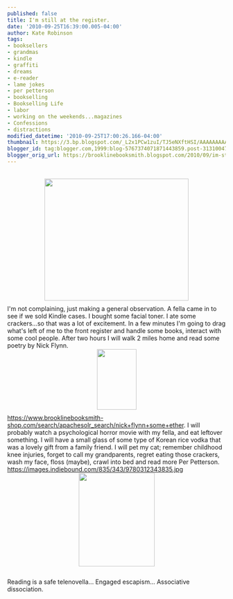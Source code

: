 ```yaml
---
published: false
title: I'm still at the register.
date: '2010-09-25T16:39:00.005-04:00'
author: Kate Robinson
tags:
- booksellers
- grandmas
- kindle
- graffiti
- dreams
- e-reader
- lame jokes
- per petterson
- bookselling
- Bookselling Life
- labor
- working on the weekends...magazines
- Confessions
- distractions
modified_datetime: '2010-09-25T17:00:26.166-04:00'
thumbnail: https://3.bp.blogspot.com/_L2x1PCw1zuI/TJ5eNXftHSI/AAAAAAAAAIY/nsprVwV4iN8/s72-c/7467040-md.jpg
blogger_id: tag:blogger.com,1999:blog-5767374071871443859.post-3131004746956065310
blogger_orig_url: https://brooklinebooksmith.blogspot.com/2010/09/im-still-at-register.html
---
```


<div><br /><div><a href="https://3.bp.blogspot.com/_L2x1PCw1zuI/TJ5eNXftHSI/AAAAAAAAAIY/nsprVwV4iN8/s1600/7467040-md.jpg"><img style="TEXT-ALIGN: center; MARGIN: 0px auto 10px; WIDTH: 332px; DISPLAY: block; HEIGHT: 282px; CURSOR: hand" id="BLOGGER_PHOTO_ID_5520953776941112610" border="0" alt="" src="https://3.bp.blogspot.com/_L2x1PCw1zuI/TJ5eNXftHSI/AAAAAAAAAIY/nsprVwV4iN8/s400/7467040-md.jpg" /></a> I'm not complaining, just making a general observation. A fella came in to see if we sold Kindle cases. I bought some facial toner. I ate some crackers...so that was a lot of excitement. In a few minutes I'm going to drag what's left of me to the front register and handle some books, interact with some cool people. After two hours I will walk 2 miles home and read some poetry by Nick Flynn. <img style="TEXT-ALIGN: center; MARGIN: 0px auto 10px; WIDTH: 91px; DISPLAY: block; HEIGHT: 140px; CURSOR: hand" id="BLOGGER_PHOTO_ID_5520956586359531362" border="0" alt="" src="https://4.bp.blogspot.com/_L2x1PCw1zuI/TJ5gw5ZQJ2I/AAAAAAAAAIg/m_dFchQiFRg/s400/FC9781555973032.jpg" /><a href="https://www.brooklinebooksmith-shop.com/search/apachesolr_search/nick+flynn+some+ether">https://www.brooklinebooksmith-shop.com/search/apachesolr_search/nick+flynn+some+ether</a>. I will probably watch a psychological horror movie with my fella, and eat leftover something. I will have a small glass of some type of Korean rice vodka that was a lovely gift from a family friend. I will pet my cat; remember childhood knee injuries, forget to call my grandparents, regret eating those crackers, wash my face, floss (maybe), crawl into bed and read more Per Petterson. <a href="https://images.indiebound.com/835/343/9780312343835.jpg">https://images.indiebound.com/835/343/9780312343835.jpg</a></div><div><img style="TEXT-ALIGN: center; MARGIN: 0px auto 10px; WIDTH: 175px; DISPLAY: block; HEIGHT: 216px; CURSOR: hand" id="BLOGGER_PHOTO_ID_5520957625436208034" border="0" alt="" src="https://1.bp.blogspot.com/_L2x1PCw1zuI/TJ5htYQb-6I/AAAAAAAAAIo/rTYpx3DDHyo/s400/9780312343835.jpg" /><br /></div><div>Reading is a safe telenovella... Engaged escapism... Associative dissociation.<br /></div><br /><br /><div></div></div>
